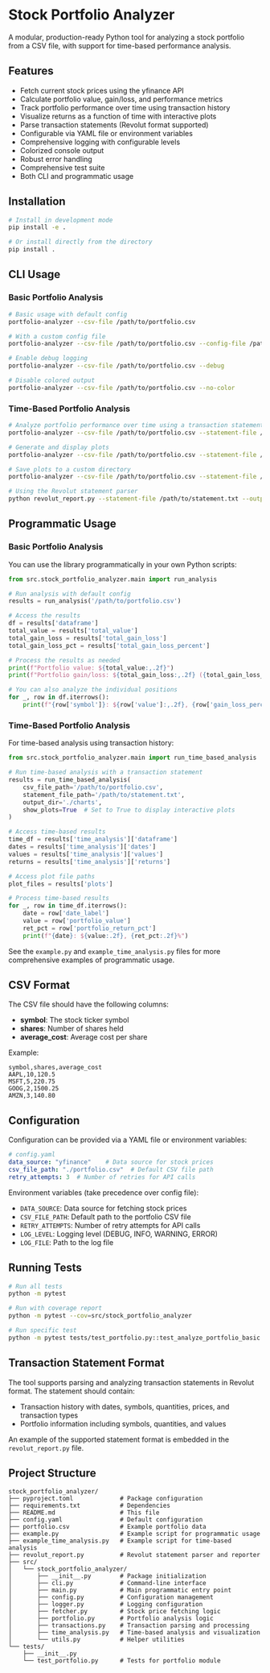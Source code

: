 # Stock Portfolio Analyzer

A modular, production-ready Python tool for analyzing a stock portfolio from a CSV file, with support for time-based performance analysis.

## Features

- Fetch current stock prices using the yfinance API
- Calculate portfolio value, gain/loss, and performance metrics
- Track portfolio performance over time using transaction history
- Visualize returns as a function of time with interactive plots
- Parse transaction statements (Revolut format supported)
- Configurable via YAML file or environment variables
- Comprehensive logging with configurable levels
- Colorized console output
- Robust error handling
- Comprehensive test suite
- Both CLI and programmatic usage

## Installation

```bash
# Install in development mode
pip install -e .

# Or install directly from the directory
pip install .
```

## CLI Usage

### Basic Portfolio Analysis

```bash
# Basic usage with default config
portfolio-analyzer --csv-file /path/to/portfolio.csv

# With a custom config file
portfolio-analyzer --csv-file /path/to/portfolio.csv --config-file /path/to/config.yaml

# Enable debug logging
portfolio-analyzer --csv-file /path/to/portfolio.csv --debug

# Disable colored output
portfolio-analyzer --csv-file /path/to/portfolio.csv --no-color
```

### Time-Based Portfolio Analysis

```bash
# Analyze portfolio performance over time using a transaction statement
portfolio-analyzer --csv-file /path/to/portfolio.csv --statement-file /path/to/statement.txt --time-analysis

# Generate and display plots
portfolio-analyzer --csv-file /path/to/portfolio.csv --statement-file /path/to/statement.txt --time-analysis --show-plots 

# Save plots to a custom directory
portfolio-analyzer --csv-file /path/to/portfolio.csv --statement-file /path/to/statement.txt --time-analysis --output-dir ./charts

# Using the Revolut statement parser
python revolut_report.py --statement-file /path/to/statement.txt --output-dir ./charts --time-analysis
```

## Programmatic Usage

### Basic Portfolio Analysis

You can use the library programmatically in your own Python scripts:

```python
from src.stock_portfolio_analyzer.main import run_analysis

# Run analysis with default config
results = run_analysis('/path/to/portfolio.csv')

# Access the results
df = results['dataframe']
total_value = results['total_value']
total_gain_loss = results['total_gain_loss']
total_gain_loss_pct = results['total_gain_loss_percent']

# Process the results as needed
print(f"Portfolio value: ${total_value:,.2f}")
print(f"Portfolio gain/loss: ${total_gain_loss:,.2f} ({total_gain_loss_pct:.2f}%)")

# You can also analyze the individual positions
for _, row in df.iterrows():
    print(f"{row['symbol']}: ${row['value']:,.2f}, {row['gain_loss_percent']:.2f}%")
```

### Time-Based Portfolio Analysis

For time-based analysis using transaction history:

```python
from src.stock_portfolio_analyzer.main import run_time_based_analysis

# Run time-based analysis with a transaction statement
results = run_time_based_analysis(
    csv_file_path='/path/to/portfolio.csv',
    statement_file_path='/path/to/statement.txt',
    output_dir='./charts',
    show_plots=True  # Set to True to display interactive plots
)

# Access time-based results
time_df = results['time_analysis']['dataframe']
dates = results['time_analysis']['dates']
values = results['time_analysis']['values']
returns = results['time_analysis']['returns']

# Access plot file paths
plot_files = results['plots']

# Process time-based results
for _, row in time_df.iterrows():
    date = row['date_label']
    value = row['portfolio_value']
    ret_pct = row['portfolio_return_pct']
    print(f"{date}: ${value:.2f}, {ret_pct:.2f}%")
```

See the `example.py` and `example_time_analysis.py` files for more comprehensive examples of programmatic usage.

## CSV Format

The CSV file should have the following columns:
- **symbol**: The stock ticker symbol
- **shares**: Number of shares held
- **average_cost**: Average cost per share

Example:
```
symbol,shares,average_cost
AAPL,10,120.5
MSFT,5,220.75
GOOG,2,1500.25
AMZN,3,140.80
```

## Configuration

Configuration can be provided via a YAML file or environment variables:

```yaml
# config.yaml
data_source: "yfinance"    # Data source for stock prices
csv_file_path: "./portfolio.csv"  # Default CSV file path
retry_attempts: 3  # Number of retries for API calls
```

Environment variables (take precedence over config file):
- `DATA_SOURCE`: Data source for fetching stock prices
- `CSV_FILE_PATH`: Default path to the portfolio CSV file
- `RETRY_ATTEMPTS`: Number of retry attempts for API calls
- `LOG_LEVEL`: Logging level (DEBUG, INFO, WARNING, ERROR)
- `LOG_FILE`: Path to the log file

## Running Tests

```bash
# Run all tests
python -m pytest

# Run with coverage report
python -m pytest --cov=src/stock_portfolio_analyzer

# Run specific test
python -m pytest tests/test_portfolio.py::test_analyze_portfolio_basic
```

## Transaction Statement Format

The tool supports parsing and analyzing transaction statements in Revolut format. The statement should contain:

- Transaction history with dates, symbols, quantities, prices, and transaction types
- Portfolio information including symbols, quantities, and values

An example of the supported statement format is embedded in the `revolut_report.py` file.

## Project Structure

```
stock_portfolio_analyzer/
├── pyproject.toml             # Package configuration
├── requirements.txt           # Dependencies
├── README.md                  # This file
├── config.yaml                # Default configuration
├── portfolio.csv              # Example portfolio data
├── example.py                 # Example script for programmatic usage
├── example_time_analysis.py   # Example script for time-based analysis
├── revolut_report.py          # Revolut statement parser and reporter
├── src/
│   └── stock_portfolio_analyzer/
│       ├── __init__.py        # Package initialization
│       ├── cli.py             # Command-line interface
│       ├── main.py            # Main programmatic entry point
│       ├── config.py          # Configuration management
│       ├── logger.py          # Logging configuration
│       ├── fetcher.py         # Stock price fetching logic
│       ├── portfolio.py       # Portfolio analysis logic
│       ├── transactions.py    # Transaction parsing and processing
│       ├── time_analysis.py   # Time-based analysis and visualization
│       └── utils.py           # Helper utilities
└── tests/
    ├── __init__.py
    └── test_portfolio.py      # Tests for portfolio module
```
